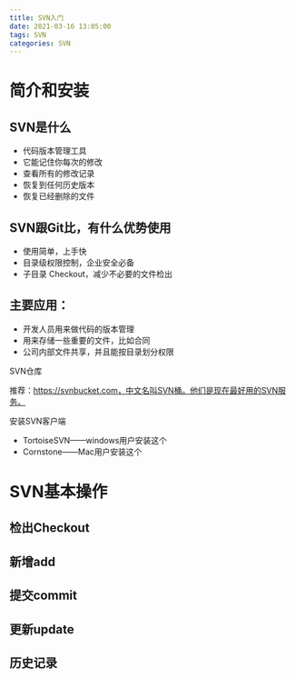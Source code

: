 ```yaml
---
title: SVN入门
date: 2021-03-16 13:05:00
tags: SVN
categories: SVN
---
```


# 简介和安装

## SVN是什么

* 代码版本管理工具
* 它能记住你每次的修改
* 查看所有的修改记录
* 恢复到任何历史版本
* 恢复已经删除的文件

## SVN跟Git比，有什么优势使用

* 使用简单，上手快
* 目录级权限控制，企业安全必备
* 子目录 Checkout，减少不必要的文件检出

## 主要应用：

* 开发人员用来做代码的版本管理
* 用来存储一些重要的文件，比如合同
* 公司内部文件共享，并且能按目录划分权限

SVN仓库

推荐：https://svnbucket.com，中文名叫SVN桶。他们是现在最好用的SVN服务。

安装SVN客户端

* TortoiseSVN——windows用户安装这个
*  Cornstone——Mac用户安装这个

# SVN基本操作

## 检出Checkout

## 新增add

## 提交commit

## 更新update

## 历史记录